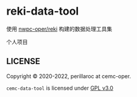 # reki-data-tool

使用 [nwpc-oper/reki](https://github.com/nwpc-oper/reki) 构建的数据处理工具集

个人项目

## LICENSE

Copyright &copy; 2020-2022, perillaroc at cemc-oper.

`cemc-data-tool` is licensed under [GPL v3.0](LICENSE.md)